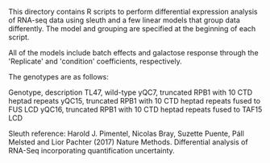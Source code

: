 This directory contains R scripts to perform differential expression analysis
of RNA-seq data using sleuth and a few linear models that group data
differently. The model and grouping are specified at the beginning of each script.

All of the models include batch effects and galactose response through the
'Replicate' and 'condition' coefficients, respectively.

The genotypes are as follows:

Genotype, description
TL47, wild-type
yQC7, truncated RPB1 with 10 CTD heptad repeats
yQC15, truncated RPB1 with 10 CTD heptad repeats fused to FUS LCD
yQC16, truncated RPB1 with 10 CTD heptad repeats fused to TAF15 LCD

Sleuth reference:
Harold J. Pimentel, Nicolas Bray, Suzette Puente, Páll Melsted and Lior Pachter (2017) Nature Methods. Differential analysis of RNA-Seq incorporating quantification uncertainty.

